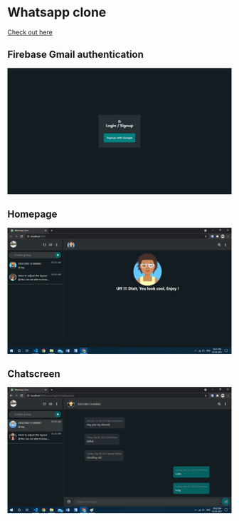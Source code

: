 # Whatsapp clone
[Check out here](https://d-messages.web.app)
## Firebase Gmail authentication
![signup-image](https://github.com/Dparmar006/whatsapp-clone-react/blob/master/public/images/signupscreen.png?raw=true)
## Homepage
![home-image](https://github.com/Dparmar006/whatsapp-clone-react/blob/master/public/images/homescreen.png?raw=true)
## Chatscreen
![chat-image](https://github.com/Dparmar006/whatsapp-clone-react/blob/master/public/images/chatscreen.png?raw=true)
